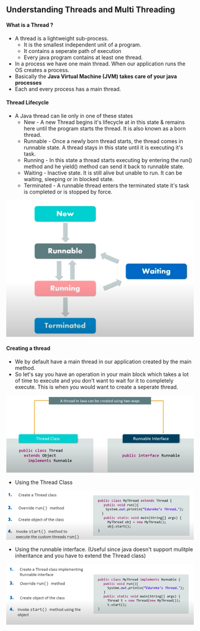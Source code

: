 ## Understanding Threads and Multi Threading

#### What is a Thread ?
- A thread is a lightweight sub-process. 
    - It is the smallest independent unit of a program.
    - It contains a seperate path of execution
    - Every java program contains at least one thread.
- In a process we have one main thread. When our application runs the OS creates a process.
- Basically the <b> Java Virtual Machine (JVM) takes care of your java processes</b> 
- Each and every process has a main thread.

#### Thread Lifecycle

- A Java thread can lie only in one of these states
    - New - A new Thread begins it's lifecycle at in this state & remains here until the program starts the thread. It is also known as a born thread.
    - Runnable - Once a newly born thread starts, the thread comes in runnable state. A thread stays in this state until it is executing it's task. 
    - Running - In this state a thread starts executing by entering the run() method and he yield() method can send it back to runnable state.
    - Waiting - Inactive state. It is still alive but unable to run. It can be waiting, sleeping or in blocked state.
    - Terminated - A runnable thread enters the terminated state it's task is completed or is stopped by force.

![](./images/thread-lifecyce.png)

#### Creating a thread
- We by default have a main thread in our application created by the main method.
- So let's say you have an operation in your main block which takes a lot of time to execute and you don't want to wait for it to completely execute. This is when you would want to create a seperate thread.


![](./images/createing-a-thread.png)

- Using the Thread Class

![](./images/thread-class.png)

- Using the runnable interface. (Useful since java doesn't support mulitple inheritance and you have to extend the Thread class)

![](./images/create-thread-runnable-interface.png)

